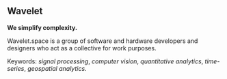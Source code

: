 ## Wavelet

**We simplify complexity.**

Wavelet.space is a group of software and hardware developers and designers who act as a collective for work purposes.

Keywords: *signal processing*, *computer vision*, *quantitative analytics*, *time-series*, *geospatial analytics*.

